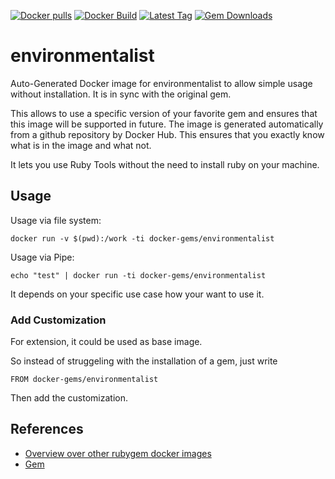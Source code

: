 [![Docker pulls](https://img.shields.io/docker/pulls/rubygem/environmentalist.svg)](https://hub.docker.com/r/rubygem/environmentalist/)
[![Docker Build](https://img.shields.io/docker/automated/rubygem/environmentalist.svg)](https://hub.docker.com/r/rubygem/environmentalist/)
[![Latest Tag](https://img.shields.io/github/tag/docker-rubygem/environmentalist.svg)](https://hub.docker.com/r/rubygem/environmentalist/)
[![Gem Downloads](https://img.shields.io/gem/dt/environmentalist.svg)](https://rubygems.org/gems/environmentalist/)
# environmentalist

Auto-Generated Docker image for environmentalist to allow simple usage without installation.
It is in sync with the original gem.

This allows to use a specific version of your favorite gem and ensures that this image will be supported in future.
The image is generated automatically from a github repository by Docker Hub.
This ensures that you exactly know what is in the image and what not.

It lets you use Ruby Tools without the need to install ruby on your machine.

## Usage

Usage via file system:

`docker run -v $(pwd):/work -ti docker-gems/environmentalist`

Usage via Pipe:

`echo "test" | docker run -ti docker-gems/environmentalist`

It depends on your specific use case how your want to use it.

### Add Customization

For extension, it could be used as base image.

So instead of struggeling with the installation of a gem, just write

`FROM docker-gems/environmentalist`

Then add the customization.

## References

 - [Overview over other rubygem docker images](https://github.com/thinkbot/docker-rubygem)
 - [Gem](https://rubygems.org/gems/environmentalist/)
